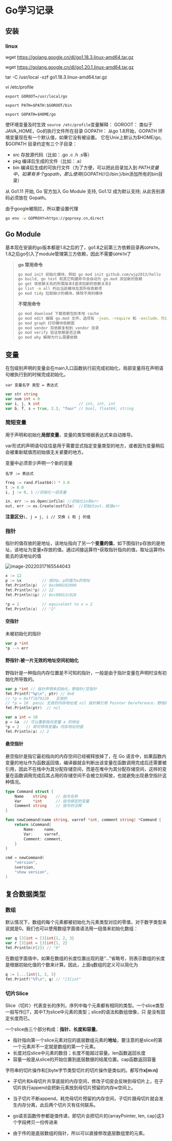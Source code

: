 # Go学习记录

## 安装

### linux

wget https://golang.google.cn/dl/go1.18.3.linux-amd64.tar.gz

wget https://golang.google.cn/dl/go1.20.1.linux-amd64.tar.gz

tar -C /usr/local -xzf go1.18.3.linux-amd64.tar.gz

vi /etc/profile

```
export GOROOT=/usr/local/go

export PATH=$PATH:$GOROOT/bin

export GOPATH=$HOME/go
```

使环境变量及时生效 `source /etc/profile`变量解释：
GOROOT： 类似于JAVA_HOME，Go的执行文件所在目录
GOPATH： 从go 1.8开始，GOPATH 环境变量现在有一个默认值，如果它没有被设置。 它在Unix上默认为$HOME/go,
$GOPATH 目录约定有三个子目录：

- src 存放源代码（比如：.go .c .h .s等）
- pkg 编译后生成的文件（比如：.a）
- bin 编译后生成的可执行文件（为了方便，可以把此目录加入到 $PATH 变量中，如果有多个gopath，那么使用${GOPATH//😕/bin:}/bin添加所有的bin目录）

从 Go1.11 开始, Go 官方加入 Go Module 支持, Go1.12 成为默认支持; 从此告别源码必须放在 Gopath。

由于google被阻拦，所以要设置代理

```bash
go env -w GOPROXY=https://goproxy.cn,direct
```

## Go Module

基本现在安装的go版本都是1.8之后的了，go1.8之前第三方依赖目录再`GOPATH`，1.8之后go引入了module管理第三方依赖，因此不需要`GOPATH`了

> **go 常用命令**
>
> ```bash
> go mod init 初始化模块，例如 go mod init github.com/wjp2013/hello
> go build, go test 和其它构建命令会自动为 go.mod 添加新的依赖
> go get 改依赖关系的所需版本(或添加新的依赖关系)
> go list -m all 列出当前模块及其所有依赖项
> go mod tidy 拉取缺少的模块，移除不用的模块
> ```
> **不常用命令**
>
> ```sh
> go mod download 下载依赖包到本地 cache
> go mod edit 编辑 go.mod 文件，选项有 -json、-require 和 -exclude，可以使用帮助 go help mod edit
> go mod graph 打印模块依赖图
> go mod vendor 将依赖复制到 vendor 目录
> go mod verify 验证依赖是否正确
> go mod why 解释为什么需要依赖
> ```
>
> 

## 变量

在包级别声明的变量会在main入口函数执行前完成初始化，局部变量将在声明语句被执行到的时候完成初始化。

`var 变量名字 类型 = 表达式`

```go
var str string
var num int = 0
var i, j, k int                 // int, int, int
var b, f, s = true, 2.3, "four" // bool, float64, string
```



### 简短变量   

用于声明和初始化**局部变量**，变量的类型根据表达式来自动推导。

var形式的声明语句往往是用于需要显式指定变量类型的地方，或者因为变量稍后会被重新赋值而初始值无关紧要的地方。

变量中必须至少声明一个新的变量

`名字 := 表达式`

```go
freq := rand.Float64() * 3.0
t := 0.0
i, j := 0, 1 //初始化一组变量

in, err := os.Open(infile) //初始化in和err
out, err := os.Create(outfile)	//初始化out，赋值err
```

**注意区分**`i, j = j, i // 交换 i 和 j 的值`



### 指针

指针的值存放的是地址，该地址指向了另一个**变量的值**，如下图指针p存放的是地址，该地址为变量x存放的值。通过间接运算符`*`获取指针指向的值，取址运算符`&`能去的该地址的值

![image-20220317165544043](https://xiejy-image.oss-cn-shanghai.aliyuncs.com/markdown-image/image-20220317165544043.png)

```go
x := 12
p := &x         // 指针p，p的值为x的地址
fmt.Println(p)  // 0xc000102090
fmt.Println(*p) // 12
fmt.Println(&p)	// 0xc00012c028

*p = 2          // equivalent to x = 2
fmt.Println(x)  // "2"
```

#### 空指针

未被初始化的指针

```go
var p *int
*p --> err
```



#### 野指针:被一片无效的地址空间初始化

野指针是一种指向内存位置是不可知的指针，一般是由于指针变量在声明时没有初始化所导致的。

```go
var p *int // 指针声明未初始化，野指针/空指针
fmt.Printf("%p\n", ptr) // 0x0
// *p = 0xffl879129   无效的
// *p = 10  panic 无效的内存地址或 nil 指针解引用 Pointer Dereference，野指针不能进行 *p 取值
fmt.Println(ptr)  // nil

var a int = 10
p = &a	// 可以重新指向变量 a 的地址
*p = 2   // 即可修改变量a 内存地址的值
fmt.Println(a) // 2
```

#### 悬空指针

悬空指针是指它最初指向的内存空间已经被释放掉了，在 Go 语言中，如果函数内变量的地址作为函数返回值，编译器就会判断出该变量在函数调用完成后还需要被引用，因此不在栈中为其分配存储空间，而是在堆中为其分配存储空间，这样的变量在函数调用完成后其占用的存储空间不会被立刻释放，也就避免出现悬空指针这种情况。

```go
type Command struct {
    Name    string    // 指令名称
    Var     *int      // 指令绑定的变量
    Comment string    // 指令的注释
}

func newCommand(name string, varref *int, comment string) *Command {
    return &Command{
        Name:    name,
        Var:     varref,
        Comment: comment,
    }
}

cmd = newCommand(
    "version",
    &version,
    "show version",
)
```



## 复合数据类型

### 数组

默认情况下，数组的每个元素都被初始化为元素类型对应的零值，对于数字类型来说就是0。我们也可以使用数组字面值语法用一组值来初始化数组：

```go
var q [3]int = [3]int{1, 2, 3}
var r [3]int = [3]int{1, 2}
fmt.Println(r[2]) // "0"
```

在数组字面值中，如果在数组的长度位置出现的是“...”省略号，则表示数组的长度是根据初始化值的个数来计算。因此，上面q数组的定义可以简化为

```go
q := [...]int{1, 2, 3}
fmt.Printf("%T\n", q) // "[3]int"
```



### 切片Slice

Slice（切片）代表变长的序列，序列中每个元素都有相同的类型。一个slice类型一般写作[]T，其中T为slice中元素的类型；slice的语法和数组很像，只 是没有固定长度而已。

一个slice由三个部分构成：**指针、长度和容量**。

+ 指针指向第一个slice元素对应的底层数组元素的**地址**，要注意的是slice的第一个元素并不一定就是数组的第一个元素。
+ 长度对应slice中元素的数目；长度不能超过容量。len函数返回长度
+ 容量一般是从slice的开始位置到底层数据的结尾位置。cap函数返回容量



字符串的切片操作和[]byte字节类型切片的切片操作是类似的。都写作**x[m:n]**



+ 子切片和k母切片共享底层的内存空间，修改子切皮会反映到母切片上，在子切片执行append会把新元素放到母切片预留的内存w空间上。

+ 当子切片不断append，耗完母切片预留的内存空间，子切片跟母切片就会发生内存分离，此后两个切片灭有任何联系。

+ go语言函数传参都是值传递，即切片会把切片的{arrayPointer, len, cap}这3个字段拷贝一份传进来
+ 由于传的是底层数组的指针，所以可以直接修改底层数组里的元素。